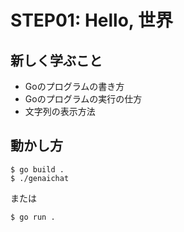 # STEP01: Hello, 世界

## 新しく学ぶこと

* Goのプログラムの書き方
* Goのプログラムの実行の仕方
* 文字列の表示方法

## 動かし方

```
$ go build .
$ ./genaichat
```

または

```
$ go run .
```

